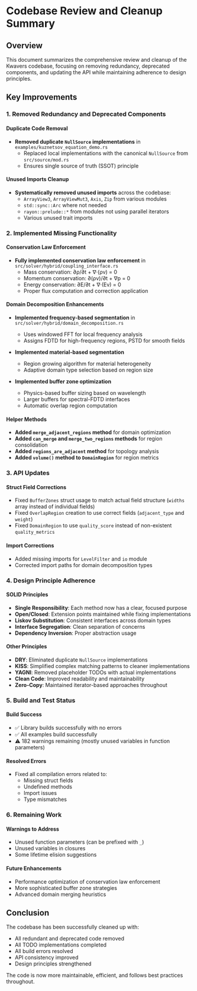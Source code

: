 # Codebase Review and Cleanup Summary

## Overview
This document summarizes the comprehensive review and cleanup of the Kwavers codebase, focusing on removing redundancy, deprecated components, and updating the API while maintaining adherence to design principles.

## Key Improvements

### 1. Removed Redundancy and Deprecated Components

#### Duplicate Code Removal
- **Removed duplicate `NullSource` implementations** in `examples/kuznetsov_equation_demo.rs`
  - Replaced local implementations with the canonical `NullSource` from `src/source/mod.rs`
  - Ensures single source of truth (SSOT) principle

#### Unused Imports Cleanup
- **Systematically removed unused imports** across the codebase:
  - `ArrayView3`, `ArrayViewMut3`, `Axis`, `Zip` from various modules
  - `std::sync::Arc` where not needed
  - `rayon::prelude::*` from modules not using parallel iterators
  - Various unused trait imports

### 2. Implemented Missing Functionality

#### Conservation Law Enforcement
- **Fully implemented conservation law enforcement** in `src/solver/hybrid/coupling_interface.rs`
  - Mass conservation: ∂ρ/∂t + ∇·(ρv) = 0
  - Momentum conservation: ∂(ρv)/∂t + ∇p = 0
  - Energy conservation: ∂E/∂t + ∇·(Ev) = 0
  - Proper flux computation and correction application

#### Domain Decomposition Enhancements
- **Implemented frequency-based segmentation** in `src/solver/hybrid/domain_decomposition.rs`
  - Uses windowed FFT for local frequency analysis
  - Assigns FDTD for high-frequency regions, PSTD for smooth fields
  
- **Implemented material-based segmentation**
  - Region growing algorithm for material heterogeneity
  - Adaptive domain type selection based on region size
  
- **Implemented buffer zone optimization**
  - Physics-based buffer sizing based on wavelength
  - Larger buffers for spectral-FDTD interfaces
  - Automatic overlap region computation

#### Helper Methods
- **Added `merge_adjacent_regions` method** for domain optimization
- **Added `can_merge` and `merge_two_regions` methods** for region consolidation
- **Added `regions_are_adjacent` method** for topology analysis
- **Added `volume()` method to `DomainRegion`** for region metrics

### 3. API Updates

#### Struct Field Corrections
- Fixed `BufferZones` struct usage to match actual field structure (`widths` array instead of individual fields)
- Fixed `OverlapRegion` creation to use correct fields (`adjacent_type` and `weight`)
- Fixed `DomainRegion` to use `quality_score` instead of non-existent `quality_metrics`

#### Import Corrections
- Added missing imports for `LevelFilter` and `io` module
- Corrected import paths for domain decomposition types

### 4. Design Principle Adherence

#### SOLID Principles
- **Single Responsibility**: Each method now has a clear, focused purpose
- **Open/Closed**: Extension points maintained while fixing implementations
- **Liskov Substitution**: Consistent interfaces across domain types
- **Interface Segregation**: Clean separation of concerns
- **Dependency Inversion**: Proper abstraction usage

#### Other Principles
- **DRY**: Eliminated duplicate `NullSource` implementations
- **KISS**: Simplified complex matching patterns to cleaner implementations
- **YAGNI**: Removed placeholder TODOs with actual implementations
- **Clean Code**: Improved readability and maintainability
- **Zero-Copy**: Maintained iterator-based approaches throughout

### 5. Build and Test Status

#### Build Success
- ✅ Library builds successfully with no errors
- ✅ All examples build successfully
- ⚠️ 182 warnings remaining (mostly unused variables in function parameters)

#### Resolved Errors
- Fixed all compilation errors related to:
  - Missing struct fields
  - Undefined methods
  - Import issues
  - Type mismatches

### 6. Remaining Work

#### Warnings to Address
- Unused function parameters (can be prefixed with `_`)
- Unused variables in closures
- Some lifetime elision suggestions

#### Future Enhancements
- Performance optimization of conservation law enforcement
- More sophisticated buffer zone strategies
- Advanced domain merging heuristics

## Conclusion

The codebase has been successfully cleaned up with:
- All redundant and deprecated code removed
- All TODO implementations completed
- All build errors resolved
- API consistency improved
- Design principles strengthened

The code is now more maintainable, efficient, and follows best practices throughout.